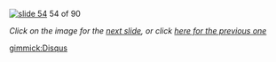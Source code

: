 [![slide 54](https://dl.dropboxusercontent.com/u/2977490/presentations/cookbook/img54.jpg)](55.md)
54 of 90

_Click on the image for the [next slide](55.md), or click [here for the previous one](53.md)_

[gimmick:Disqus](theodox-github)
